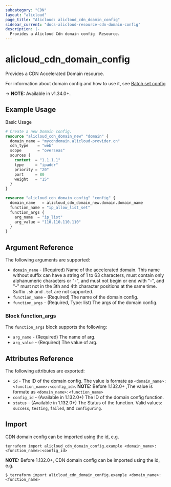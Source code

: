 ```yaml
---
subcategory: "CDN"
layout: "alicloud"
page_title: "Alicloud: alicloud_cdn_doamin_config"
sidebar_current: "docs-alicloud-resource-cdn-domain-config"
description: |-
  Provides a Alicloud Cdn domain config  Resource.
---
```


# alicloud_cdn_domain_config

Provides a CDN Accelerated Domain resource.

For information about domain config and how to use it, see [Batch set config](https://www.alibabacloud.com/help/zh/doc-detail/90915.htm)

-> **NOTE:** Available in v1.34.0+.

## Example Usage

Basic Usage

```terraform
# Create a new Domain config.
resource "alicloud_cdn_domain_new" "domain" {
  domain_name = "mycdndomain.alicloud-provider.cn"
  cdn_type    = "web"
  scope       = "overseas"
  sources {
    content  = "1.1.1.1"
    type     = "ipaddr"
    priority = "20"
    port     = 80
    weight   = "15"
  }
}

resource "alicloud_cdn_domain_config" "config" {
  domain_name   = alicloud_cdn_domain_new.domain.domain_name
  function_name = "ip_allow_list_set"
  function_args {
    arg_name  = "ip_list"
    arg_value = "110.110.110.110"
  }
}
```
## Argument Reference

The following arguments are supported:

* `domain_name` - (Required) Name of the accelerated domain. This name without suffix can have a string of 1 to 63 characters, must contain only alphanumeric characters or "-", and must not begin or end with "-", and "-" must not in the 3th and 4th character positions at the same time. Suffix `.sh` and `.tel` are not supported.
* `function_name` - (Required) The name of the domain config.
* `function_args` - (Required, Type: list) The args of the domain config.

### Block function_args

The `function_args` block supports the following:

* `arg_name` - (Required) The name of arg.
* `arg_value` - (Required) The value of arg.

## Attributes Reference

The following attributes are exported:

* `id` - The ID of the domain config. The value is formate as `<domain_name>:<function_name>:<config_id>`. **NOTE:** Before 1.132.0+ ,The value is formate as `<domain_name>:<function_name>`
* `config_id` - (Available in 1.132.0+) The ID of the domain config function.
* `status` - (Available in 1.132.0+) The Status of the function. Valid values: `success`, `testing`, `failed`, and `configuring`.

## Import

CDN domain config can be imported using the id, e.g.
```
terraform import alicloud_cdn_domain_config.example <domain_name>:<function_name>:<config_id>
```

**NOTE:** Before 1.132.0+, CDN domain config can be imported using the id, e.g.

```shell
$ terraform import alicloud_cdn_domain_config.example <domain_name>:<function_name>
```
